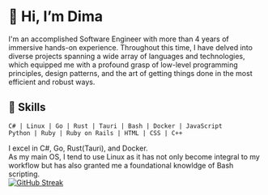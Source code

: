# 👋 Hi, I’m Dima
I'm an accomplished Software Engineer with more than 4 years of immersive hands-on experience. Throughout this time, I have delved into diverse projects spanning a wide array of languages and technologies, which equipped me with a profound grasp of low-level programming principles, design patterns, and the art of getting things done in the most efficient and robust ways.

## 🔧 Skills

```text
C# | Linux | Go | Rust | Tauri | Bash | Docker | JavaScript
Python | Ruby | Ruby on Rails | HTML | CSS | C++
```
I excel in C#, Go, Rust(Tauri), and Docker.  
As my main OS, I tend to use Linux as it has not only become integral to my workflow but has also granted me a foundational knowldge of Bash scripting.  
[![GitHub Streak](https://streak-stats.demolab.com?user=d1msk1y&theme=tokyonight_duo&hide_border=true)](https://git.io/streak-stats)
